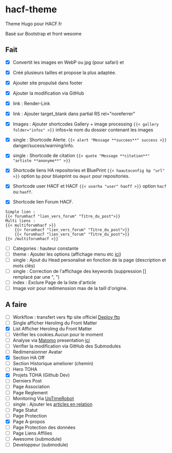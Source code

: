 # hacf-theme
Theme Hugo pour HACF.fr

Basé sur Bootstrap et front wesome

## Fait
* [X] Convertit les images en WebP ou jpg (pour safari) et 
* [X] Créé plusieurs tailles  et propose la plus adaptée.
* [X] Ajouter site propulsé dans footer
* [X] Ajouter la modification via GitHub
* [X] link : Render-Link
* [X] link : Ajouter target_blank dans partial RS rel="noreferrer"

* [X] Images : Ajouter shortcodes Gallery + image processing `{{< gallery folder="infos" >}}` infos=le nom du dossier contenant les images
* [X] single : Shortcode Alerte. `{{< alert "Message **succees**" success >}}` danger/sucess/warning/info.
* [X] single : Shortcode de citation `{{< quote "Message **citation**" "artiste **anonyme**" >}}`
* [X] Shortcode liens HA repositories et BluePrint `{{< haautoconfig bp "url" >}}` option `bp` pour blueprint ou `depot` pour repositories.
* [X] Shortcode user HACF et HACF `{{< userha "user" haoff >}}` option `hacf` ou `haoff`.
* [X] Shortcode lien Forum HACF. 
```
Simple lien : 
{{< forumhacf "lien_vers_forum" "Titre_du_post">}} 
Multi liens : 
{{< multiforumhacf >}}
    {{< forumhacf "lien_vers_forum" "Titre_du_post">}}
    {{< forumhacf "lien_vers_forum" "Titre_du_post">}}
{{< /multiforumhacf >}}
```



* [ ] Categories : hauteur constante
* [ ] theme : Ajouter les options (affichage menu etc [ici](https://github.com/razonyang/hugo-theme-bootstrap/tree/master/layouts/partials/sidebar))
* [ ] single : Ajout du Head personalisé en fonction de la page (description et mots clés)
* [ ] single : Correction de l'affichage des keywords (suppression [] remplacé par une ", ")
* [ ] index : Exclure Page de la liste d'article
* [ ] Image voir pour redimenssion max de la taill d'origine.

## A faire
* [ ] Workflow : transfert vers ftp site officiel [Deploy ftp](https://github.com/marketplace/actions/ftp-deploy)
* [ ] Single afficher HeroImg du Front Matter
* [X] List Afficher HeroImg du Front Matter
* [ ] Vérifier les cookies.Aucun pour le moment
* [ ] Analyse via [Matomo](https://fr.matomo.org/) presentation [ici](https://zestedesavoir.com/tutoriels/2508/matomo-analytics/)
* [ ] Verifier la modification via GitHub des Submodules
* [ ] Redimensionner Avatar
* [X] Section HA Off
* [ ] Section Historique ameliorer (chemin)
* [ ] Hero TOHA
* [X] Projets TOHA (Github Dev)
* [ ] Derniers Post
* [ ] Page Association
* [ ] Page Reglement
* [ ] Monitoring Via [UpTimeRobot](uptimerobot.com)
* [ ] single : Ajouter les [articles en relation](https://bout2code.fr/tutos/creer-un-site-avec-hugo/comment-creer-un-site-avec-hugo-partie-7-ajouter-du-contenu-en-relation/)
* [ ] Page Statut
* [ ] Page Protection
* [X] Page A-propos
* [ ] Page Protection des données
* [ ] Page Liens Affilies
* [ ] Awesome (submodule)
* [ ] Developpeur (submodule)
